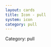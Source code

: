 ```yaml
---
layout: cards
title: Icon - pull
system: icon
category: pull
---
```

<div class="alert alert-secondary mb-4"><span class="i18n innerHTML-category">Category: </span><span class="i18n innerHTML-cat-pull">pull</span></div>
